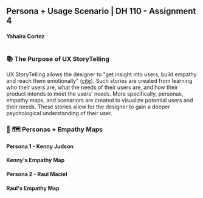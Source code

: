 ## Persona + Usage Scenario | DH 110 - Assignment 4 
#### Yahaira Cortez <br><br>

### &#128218; The Purpose of UX StoryTelling
UX StoryTelling allows the designer to "get insight into users, build empathy and reach them emotionally" (<a href="https://www.interaction-design.org/literature/topics/storytelling" target="_blank">cite</a>). Such stories are created from learning who their users are, what the needs of their users are, and how their product intends to meet the users' needs. More specifically, personas, empathy maps, and scenariors are created to visualize potential users and their needs. These stories allow for the designer to gain a deeper psychological understanding of their user. 
 


### &#128100;	&#128506;&#65039; Personas + Empathy Maps 
#### 	Persona 1 - Kenny Judson 

#### Kenny's Empathy Map
#### Persona 2 - Raul Maciel
#### Raul's Empathy Map
